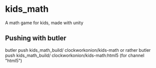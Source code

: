 # kids_math
A math game for kids, made with unity

## Pushing with butler
butler push kids_math_build/ clockworkonion/kids-math
or rather
butler push kids_math_build/ clockworkonion/kids-math:html5
(for channel "html5")
